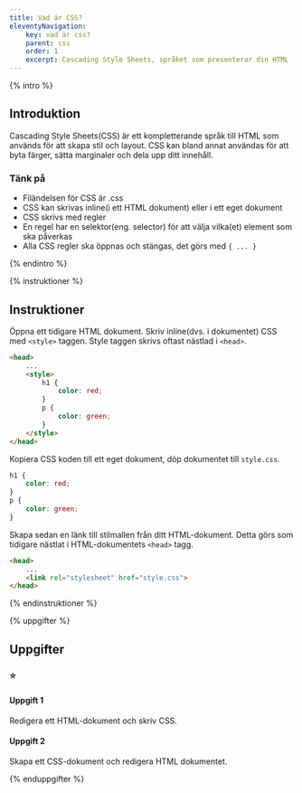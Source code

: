 ```yaml
---
title: Vad är CSS?
eleventyNavigation:
    key: vad är css?
    parent: css
    order: 1
    excerpt: Cascading Style Sheets, språket som presenterar din HTML
---
```

{% intro %}

## Introduktion
Cascading Style Sheets(CSS) är ett kompletterande språk till HTML som används för 
att skapa stil och layout. CSS kan bland annat användas för att byta färger, 
sätta marginaler och dela upp ditt innehåll.

### Tänk på
 - Filändelsen för CSS är .css 
 - CSS kan skrivas inline(i ett HTML dokument) eller i ett eget dokument
 - CSS skrivs med regler
 - En regel har en selektor(eng. selector) för att välja vilka(et) element som ska påverkas
 - Alla CSS regler ska öppnas och stängas, det görs med ```{ ... }```

{% endintro %}

{% instruktioner %}

## Instruktioner
Öppna ett tidigare HTML dokument. Skriv inline(dvs. i dokumentet) CSS med ```<style>``` taggen.
Style taggen skrivs oftast nästlad i ```<head>```.

```html
<head>
    ...
    <style>
        h1 {
            color: red;
        }
        p {
            color: green;
        }
    </style>
</head>
```

Kopiera CSS koden till ett eget dokument, döp dokumentet till ```style.css```.
```css
h1 {
    color: red;
}
p {
    color: green;
}
```

Skapa sedan en länk till stilmallen från ditt HTML-dokument. Detta görs som tidigare
nästlat i HTML-dokumentets ```<head>``` tagg.
```html
<head>
    ...
    <link rel="stylesheet" href="style.css">
</head>
```

{% endinstruktioner %}

{% uppgifter %}

## Uppgifter
### ⭐
#### Uppgift 1

Redigera ett HTML-dokument och skriv CSS.

#### Uppgift 2

Skapa ett CSS-dokument och redigera HTML dokumentet.

{% enduppgifter %}